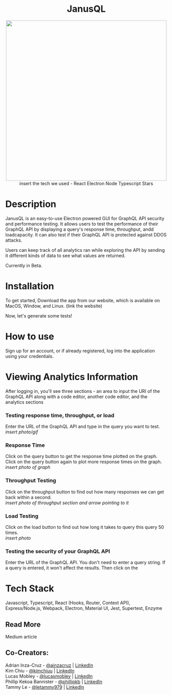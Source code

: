 <h1 align="center">JanusQL</h1>

<p align="center">
  <img width="500" src=https://user-images.githubusercontent.com/75049208/111885551-c002d980-8985-11eb-8fe6-3ef531221527.png> <br>
  insert the tech we used - React Electron Node Typescript Stars
</p>

# **Description**
JanusQL is an easy-to-use Electron powered GUI for GraphQL API security and performance testing. It allows users to test the performance of their GraphQL API by displaying a query's response time, throughput, andd loadcapacity. It can also test if their GraphQL API is protected against DDOS attacks.

Users can keep track of all analytics ran while exploring the API by sending it different kinds of data to see what values are returned.

Currently in Beta.

# **Installation**
To get started,
Download the app from our website, which is available on MacOS, Window, and Linux. (link the website)

Now, let's generate some tests!

# **How to use**
Sign up for an account, or if already registered, log into the application using your credentials. 

# **Viewing Analytics Information**
After logging in, you'll see three sections - an area to input the URI of the GraphQL API along with a code editor, another code editor, and the analytics sections

### **Testing response time, throughput, or load** <br>
Enter the URL of the GraphQL API and type in the query you want to test. <br>
*insert photo/gif*

### **Response Time** <br>
Click on the query button to get the response time plotted on the graph. Click on the query button again to plot more response times on the graph. <br>
*insert photo of graph*

### **Throughput Testing** <br>
Click on the throughput button to find out how many responses we can get back within a second. <br>
*insert photo of throughput section and arrow pointing to it*

### **Load Testing** <br>
Click on the load button to find out how long it takes to query this query 50 times. <br>
*insert photo*

### **Testing the security of your GraphQL API** <br>
Enter the URL of the GraphQL API. You don't need to enter a query string. If a query is entered, it won't affect the results. Then click on the 

# **Tech Stack**
Javascript, Typescript, React (Hooks, Router, Context API), Express/Node.js, Webpack, Electron, Material UI, Jest, Supertest, Enzyme

## **Read More**
Medium article

## **Co-Creators:** <br>
Adrian Inza-Cruz - [@ainzacruz](https://github.com/ainzacruz) | [LinkedIn](https://www.linkedin.com/in/adrian-inza-cruz/)<br>
Kim Chiu - [@kimchiuu](https://github.com/kimchiuu) | [LinkedIn](https://www.linkedin.com/in/kimchiuu/)<br> 
Lucas Mobley - [@lucasmobley](https://github.com/lucasmobley) | [LinkedIn](https://www.linkedin.com/in/lucasmobley/)<br>
Phillip Kekoa Bannister - [@phillipkb](https://github.com/phillipkb) | [LinkedIn](https://www.linkedin.com/in/phillipkekoabannister/)<br>
Tammy Le - [@letammy979](https://github.com/letammy979) | [LinkedIn](https://www.linkedin.com/in/letammy/)
